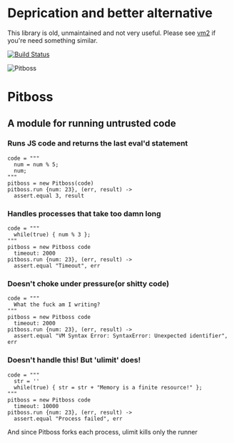 # Deprication and better alternative

This library is old, unmaintained and not very useful. Please see [vm2](https://github.com/patriksimek/vm2#readme) if you're need something similar.

[![Build
Status](https://secure.travis-ci.org/mdp/pitboss.png)](http://travis-ci.org/mdp/pitboss)

![Pitboss](http://s3.amazonaws.com/img.mdp.im/renobankclubinside4.jpg_%28705%C3%97453%29-20120923-100859.jpg)

# Pitboss
## A module for running untrusted code


### Runs JS code and returns the last eval'd statement

    code = """
      num = num % 5;
      num;
    """
    pitboss = new Pitboss(code)
    pitboss.run {num: 23}, (err, result) ->
      assert.equal 3, result

### Handles processes that take too damn long

    code = """
      while(true) { num % 3 };
    """
    pitboss = new Pitboss code
      timeout: 2000
    pitboss.run {num: 23}, (err, result) ->
      assert.equal "Timeout", err

### Doesn't choke under pressure(or shitty code)

    code = """
      What the fuck am I writing?
    """
    pitboss = new Pitboss code
      timeout: 2000
    pitboss.run {num: 23}, (err, result) ->
      assert.equal "VM Syntax Error: SyntaxError: Unexpected identifier", err

### Doesn't handle this! But 'ulimit' does!

    code = """
      str = ''
      while(true) { str = str + "Memory is a finite resource!" };
    """
    pitboss = new Pitboss code
      timeout: 10000
    pitboss.run {num: 23}, (err, result) ->
      assert.equal "Process failed", err

And since Pitboss forks each process, ulimit kills only the runner
